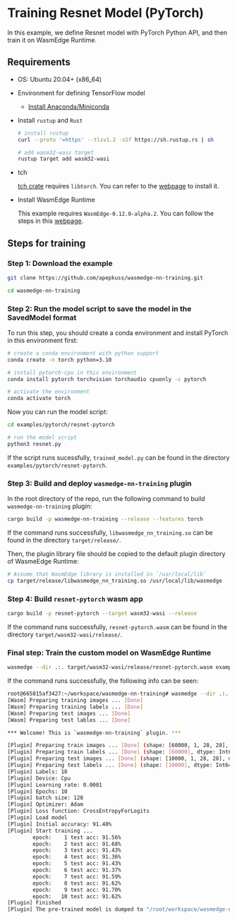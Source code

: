 # Training Resnet Model (PyTorch)

In this example, we define Resnet model with PyTorch Python API, and then train it on WasmEdge Runtime.

## Requirements

- OS: Ubuntu 20.04+ (x86_64)

- Environment for defining TensorFlow model

  - [Install Anaconda/Miniconda](https://docs.conda.io/projects/conda/en/latest/user-guide/install/linux.html)

- Install `rustup` and `Rust`

  ```bash
  # install rustup
  curl --proto '=https' --tlsv1.2 -sSf https://sh.rustup.rs | sh

  # add wasm32-wasi target
  rustup target add wasm32-wasi
  ```

- tch

  [tch crate](https://crates.io/crates/tensorflow) requires `libtorch`. You can refer to the [webpage](https://crates.io/crates/tch) to install it.

- Install WasmEdge Runtime

  This example requires `WasmEdge-0.12.0-alpha.2`. You can follow the steps in this [webpage](https://wasmedge.org/book/en/contribute/build_from_src/linux.html).


## Steps for training

### Step 1: Download the example

```bash
git clone https://github.com/apepkuss/wasmedge-nn-training.git

cd wasmedge-nn-training
```

### Step 2: Run the model script to save the model in the SavedModel format

To run this step, you should create a conda environment and install PyTorch in this environment first:

```bash
# create a conda environment with python support
conda create -n torch python=3.10

# install pytorch-cpu in this environment
conda install pytorch torchvision torchaudio cpuonly -c pytorch

# activate the environment
conda activate torch
```

Now you can run the model script:

```bash
cd examples/pytorch/resnet-pytorch

# run the model script
python3 resnet.py
```

If the script runs sucessfully, `trained_model.py` can be found in the directory `examples/pytorch/resnet-pytorch`.


### Step 3: Build and deploy `wasmedge-nn-training` plugin

In the root directory of the repo, run the following command to build `wasmedge-nn-training` plugin:

```bash
cargo build -p wasmedge-nn-training --release --features torch
```

If the command runs successfully, `libwasmedge_nn_training.so` can be found in the directory `target/release/`.

Then, the plugin library file should be copied to the default plugin directory of WasmeEdge Runtime:

```bash
# Assume that WasmEdge library is installed in `/usr/local/lib`
cp target/release/libwasmedge_nn_training.so /usr/local/lib/wasmedge
```

### Step 4: Build `resnet-pytorch` wasm app

```bash
cargo build -p resnet-pytorch --target wasm32-wasi --release
```

If the command runs successfully, `resnet-pytorch.wasm` can be found in the directory `target/wasm32-wasi/release/`.

### Final step: Train the custom model on WasmEdge Runtime

```bash
wasmedge --dir .:. target/wasm32-wasi/release/resnet-pytorch.wasm examples/pytorch/resnet-pytorch/trained_model.pt
```

If the command runs successfully, the following info can be seen:

```bash
root@665815af3427:~/workspace/wasmedge-nn-training# wasmedge --dir .:. target/wasm32-wasi/release/resnet-pytorch.wasm examples/pytorch/resnet-pytorch/trained_model.pt 
[Wasm] Preparing training images ... [Done]
[Wasm] Preparing training labels ... [Done]
[Wasm] Preparing test images ... [Done]
[Wasm] Preparing test lables ... [Done]

*** Welcome! This is `wasmedge-nn-training` plugin. ***

[Plugin] Preparing train images ... [Done] (shape: [60000, 1, 28, 28], dtype: Float)
[Plugin] Preparing train labels ... [Done] (shape: [60000], dtype: Int64)
[Plugin] Preparing test images ... [Done] (shape: [10000, 1, 28, 28], dtype: Float)
[Plugin] Preparing test labels ... [Done] (shape: [10000], dtype: Int64)
[Plugin] Labels: 10
[Plugin] Device: Cpu
[Plugin] Learning rate: 0.0001
[Plugin] Epochs: 10
[Plugin] batch size: 128
[Plugin] Optimizer: Adam
[Plugin] Loss function: CrossEntropyForLogits
[Plugin] Load model
[Plugin] Initial accuracy: 91.40%
[Plugin] Start training ... 
        epoch:    1 test acc: 91.56%
        epoch:    2 test acc: 91.68%
        epoch:    3 test acc: 91.43%
        epoch:    4 test acc: 91.36%
        epoch:    5 test acc: 91.43%
        epoch:    6 test acc: 91.37%
        epoch:    7 test acc: 91.59%
        epoch:    8 test acc: 91.62%
        epoch:    9 test acc: 91.70%
        epoch:   10 test acc: 91.62%
[Plugin] Finished
[Plugin] The pre-trained model is dumped to "/root/workspace/wasmedge-nn-training/examples/pytorch/resnet-pytorch/trained_trained_model.pt"
```
